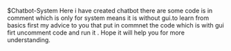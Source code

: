 $Chatbot-System
Here i have created chatbot there are some code is in comment which is only for system means it is without gui.to learn from basics first my advice to you that put in commnet the code which is with gui firt uncomment code and run it . Hope it will help you for more understanding. 
